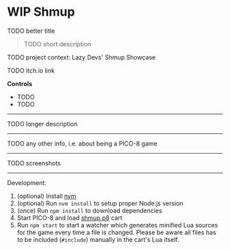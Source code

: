 # WIP Shmup

TODO better title

> TODO short description

TODO project context: Lazy Devs' Shmup Showcase

TODO itch.io link

**Controls**

- TODO
- TODO

---


TODO longer description

---

TODO any other info, i.e. about being a PICO-8 game

---

TODO screenshots

---

Development:

1. (optional) Install [nvm](https://github.com/nvm-sh/nvm)
2. (optional) Run `nvm install` to setup proper Node.js version
3. (once) Run `npm install` to download dependencies
4. Start PICO-8 and load [shmup.p8](shmup.p8) cart
5. Run `npm start` to start a watcher which generates minified Lua sources for
   the game every time a file is changed. Please be aware all files has to be
   included (`#include`) manually in the cart's Lua itself.

